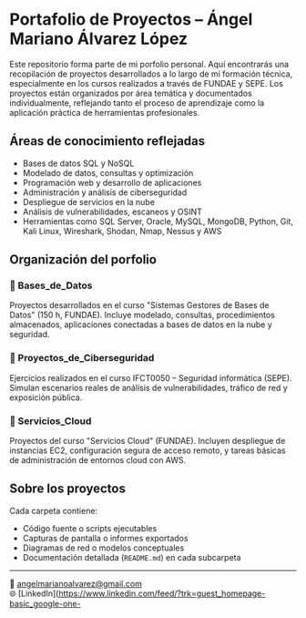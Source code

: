# Portafolio de Proyectos – Ángel Mariano Álvarez López

Este repositorio forma parte de mi porfolio personal. Aquí encontrarás una recopilación de proyectos desarrollados a lo largo de mi formación técnica, especialmente en los cursos realizados a través de FUNDAE y SEPE. Los proyectos están organizados por área temática y documentados individualmente, reflejando tanto el proceso de aprendizaje como la aplicación práctica de herramientas profesionales.

## Áreas de conocimiento reflejadas

- Bases de datos SQL y NoSQL
- Modelado de datos, consultas y optimización
- Programación web y desarrollo de aplicaciones
- Administración y análisis de ciberseguridad
- Despliegue de servicios en la nube
- Análisis de vulnerabilidades, escaneos y OSINT
- Herramientas como SQL Server, Oracle, MySQL, MongoDB, Python, Git, Kali Linux, Wireshark, Shodan, Nmap, Nessus y AWS

## Organización del porfolio

### 📁 Bases_de_Datos
Proyectos desarrollados en el curso "Sistemas Gestores de Bases de Datos" (150 h, FUNDAE). Incluye modelado, consultas, procedimientos almacenados, aplicaciones conectadas a bases de datos en la nube y seguridad.

### 📁 Proyectos_de_Ciberseguridad
Ejercicios realizados en el curso IFCT0050 – Seguridad informática (SEPE). Simulan escenarios reales de análisis de vulnerabilidades, tráfico de red y exposición pública.

### 📁 Servicios_Cloud
Proyectos del curso "Servicios Cloud" (FUNDAE). Incluyen despliegue de instancias EC2, configuración segura de acceso remoto, y tareas básicas de administración de entornos cloud con AWS.

## Sobre los proyectos

Cada carpeta contiene:

- Código fuente o scripts ejecutables
- Capturas de pantalla o informes exportados
- Diagramas de red o modelos conceptuales
- Documentación detallada (`README.md`) en cada subcarpeta

---

📧 angelmarianoalvarez@gmail.com  
🌐 [LinkedIn](https://www.linkedin.com/feed/?trk=guest_homepage-basic_google-one-


